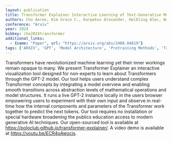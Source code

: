 ```yaml
---
layout: publication
title: Transformer Explainer Interactive Learning of Text-Generative Models
authors: Cho Aeree, Kim Grace C., Karpekov Alexander, Helbling Alec, Wang Zijie J., Lee Seongmin, Hoover Benjamin, Chau Duen Horng
conference: "Arxiv"
year: 2024
bibkey: cho2024transformer
additional_links:
  - {name: "Paper", url: "https://arxiv.org/abs/2408.04619"}
tags: ['ARXIV', 'GPT', 'Model Architecture', 'Pretraining Methods', 'Transformer']
---
```

Transformers have revolutionized machine learning yet their inner workings remain opaque to many. We present Transformer Explainer an interactive visualization tool designed for non-experts to learn about Transformers through the GPT-2 model. Our tool helps users understand complex Transformer concepts by integrating a model overview and enabling smooth transitions across abstraction levels of mathematical operations and model structures. It runs a live GPT-2 instance locally in the users browser empowering users to experiment with their own input and observe in real-time how the internal components and parameters of the Transformer work together to predict the next tokens. Our tool requires no installation or special hardware broadening the publics education access to modern generative AI techniques. Our open-sourced tool is available at https://poloclub.github.io/transformer-explainer/. A video demo is available at https://youtu.be/ECR4oAwocjs.
